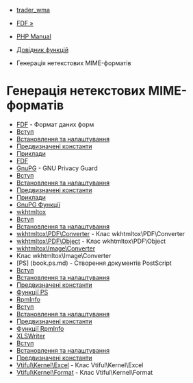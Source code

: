 - [ trader_wma](function.trader-wma.md)
- [FDF »](book.fdf.md)

- [PHP Manual](index.md)
- [Довідник функцій](funcref.md)
- Генерація нетекстових MIME-форматів

# Генерація нетекстових MIME-форматів

- [FDF](book.fdf.md) - Формат даних форм
- [Вступ](intro.fdf.md)
- [Встановлення та налаштування](fdf.setup.md)
- [Предвизначені константи](fdf.constants.md)
- [Приклади](fdf.examples.md)
- [FDF](ref.fdf.md)
- [GnuPG](book.gnupg.md) - GNU Privacy Guard
- [Вступ](intro.gnupg.md)
- [Встановлення та налаштування](gnupg.setup.md)
- [Предвизначені константи](gnupg.constants.md)
- [Приклади](gnupg.examples.md)
- [GnuPG Функції](ref.gnupg.md)
- [wkhtmltox](book.wkhtmltox.md)
- [Вступ](intro.wkhtmltox.md)
- [Встановлення та налаштування](wkhtmltox.setup.md)
- [wkhtmltox\PDF\Converter](class.wkhtmltox-pdf-converter.md) -
Клас wkhtmltox\PDF\Converter
- [wkhtmltox\PDF\Object](class.wkhtmltox-pdf-object.md) - Клас
wkhtmltox\PDF\Object
- [wkhtmltox\Image\Converter](class.wkhtmltox-image-converter.md)
- Клас wkhtmltox\Image\Converter
- [PS] (book.ps.md) - Створення документів PostScript
- [Вступ](intro.ps.md)
- [Встановлення та налаштування](ps.setup.md)
- [Предвизначені константи](ps.constants.md)
- [Функції PS](ref.ps.md)
- [RpmInfo](book.rpminfo.md)
- [Вступ](intro.rpminfo.md)
- [Встановлення та налаштування](rpminfo.setup.md)
- [Предвизначені константи](rpminfo.constants.md)
- [Функції RpmInfo](ref.rpminfo.md)
- [XLSWriter](book.xlswriter.md)
- [Вступ](intro.xlswriter.md)
- [Встановлення та налаштування](xlswriter.setup.md)
- [Предвизначені константи](xlswriter.constants.md)
- [Vtiful\Kernel\Excel](class.vtiful-kernel-excel.md) - Клас
Vtiful\Kernel\Excel
- [Vtiful\Kernel\Format](class.vtiful-kernel-format.md) - Клас
Vtiful\Kernel\Format
